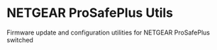 NETGEAR ProSafePlus Utils
===================

Firmware update and configuration utilities for NETGEAR ProSafePlus switched
